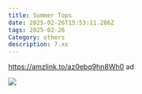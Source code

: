 ```yaml
---
title: Summer Tops
date: 2025-02-26T15:53:11.286Z
tags: 2025-02-26
Category: others
description: 7.xx
---
```

https://amzlink.to/az0ebq9hn8Wh0   ad <!--StartFragment-->

![](https://m.media-amazon.com/images/I/6108lJ6pL+L._AC_SY741_.jpg)

<!--EndFragment-->